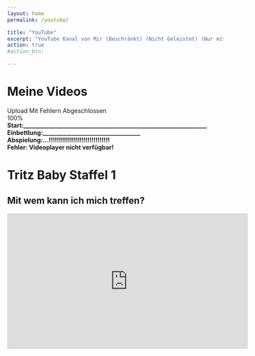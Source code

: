 ```yaml
---
layout: home
permalink: /youtube/

title: "YouTube"
excerpt: "YouTube Kanal von Mir (Beschränkt) (Nicht Geleistet) (Nur mit Link verfügbar) (Mit Zusätzlichen Empfehlungen)"
action: true
#action_btn:

---
```


# Meine Videos
Upload Mit Fehlern Abgeschlossen\
100%\
**Start:________________________________________________________________**\
**Einbettlung:__________________________________\
Abspielung:...!!!!!!!!!!!!!!!!!!!!!!!!!!!!!!\
Fehler: Videoplayer nicht verfügbar!**

# Tritz Baby Staffel 1
## Mit wem kann ich mich treffen?

<div>
<iframe width="560" height="315" src="https://www.youtube.com/embed/pF8L0zaRBLI?si=Zc1CHcXHZo--WHCx" title="YouTube video player" frameborder="0" allow="accelerometer; autoplay; clipboard-write; encrypted-media; gyroscope; picture-in-picture; web-share" referrerpolicy="strict-origin-when-cross-origin" allowfullscreen></iframe>
</div>

